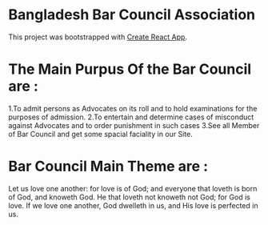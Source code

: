 # Bangladesh Bar Council Association

This project was bootstrapped with [Create React App](https://github.com/facebook/create-react-app).

# The Main Purpus Of the Bar Council are :
1.To admit persons as Advocates on its roll and to hold examinations for the purposes of admission.
2.To entertain and determine cases of misconduct against Advocates and to order punishment in such cases
3.See all Member of Bar Council and get some spacial faciality in our Site.
# Bar Council  Main Theme are : 
Let us love one another: for love is of God; and everyone
that loveth is born of God, and knoweth God.
He that loveth not knoweth not God; for God is love.
If we love one another, God dwelleth in us, and His
love is perfected in us.